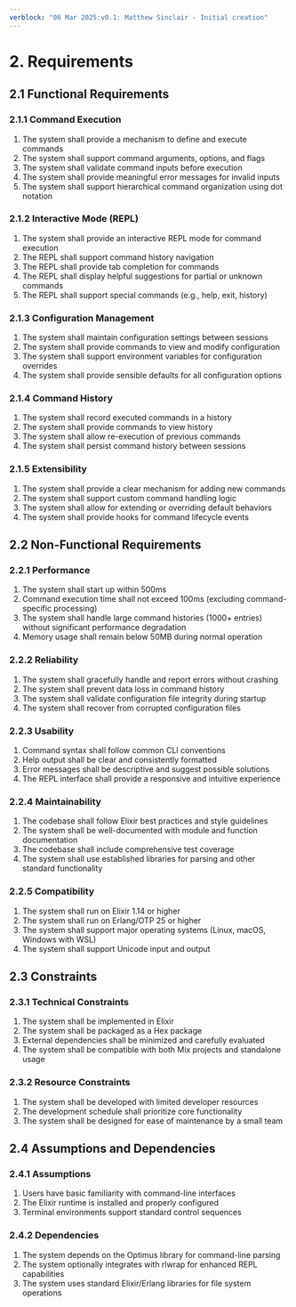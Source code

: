 ```yaml
---
verblock: "06 Mar 2025:v0.1: Matthew Sinclair - Initial creation"
---
```

# 2. Requirements

## 2.1 Functional Requirements

### 2.1.1 Command Execution

1. The system shall provide a mechanism to define and execute commands
2. The system shall support command arguments, options, and flags
3. The system shall validate command inputs before execution
4. The system shall provide meaningful error messages for invalid inputs
5. The system shall support hierarchical command organization using dot notation

### 2.1.2 Interactive Mode (REPL)

1. The system shall provide an interactive REPL mode for command execution
2. The REPL shall support command history navigation
3. The REPL shall provide tab completion for commands
4. The REPL shall display helpful suggestions for partial or unknown commands
5. The REPL shall support special commands (e.g., help, exit, history)

### 2.1.3 Configuration Management

1. The system shall maintain configuration settings between sessions
2. The system shall provide commands to view and modify configuration
3. The system shall support environment variables for configuration overrides
4. The system shall provide sensible defaults for all configuration options

### 2.1.4 Command History

1. The system shall record executed commands in a history
2. The system shall provide commands to view history
3. The system shall allow re-execution of previous commands
4. The system shall persist command history between sessions

### 2.1.5 Extensibility

1. The system shall provide a clear mechanism for adding new commands
2. The system shall support custom command handling logic
3. The system shall allow for extending or overriding default behaviors
4. The system shall provide hooks for command lifecycle events

## 2.2 Non-Functional Requirements

### 2.2.1 Performance

1. The system shall start up within 500ms
2. Command execution time shall not exceed 100ms (excluding command-specific processing)
3. The system shall handle large command histories (1000+ entries) without significant performance degradation
4. Memory usage shall remain below 50MB during normal operation

### 2.2.2 Reliability

1. The system shall gracefully handle and report errors without crashing
2. The system shall prevent data loss in command history
3. The system shall validate configuration file integrity during startup
4. The system shall recover from corrupted configuration files

### 2.2.3 Usability

1. Command syntax shall follow common CLI conventions
2. Help output shall be clear and consistently formatted
3. Error messages shall be descriptive and suggest possible solutions
4. The REPL interface shall provide a responsive and intuitive experience

### 2.2.4 Maintainability

1. The codebase shall follow Elixir best practices and style guidelines
2. The system shall be well-documented with module and function documentation
3. The codebase shall include comprehensive test coverage
4. The system shall use established libraries for parsing and other standard functionality

### 2.2.5 Compatibility

1. The system shall run on Elixir 1.14 or higher
2. The system shall run on Erlang/OTP 25 or higher
3. The system shall support major operating systems (Linux, macOS, Windows with WSL)
4. The system shall support Unicode input and output

## 2.3 Constraints

### 2.3.1 Technical Constraints

1. The system shall be implemented in Elixir
2. The system shall be packaged as a Hex package
3. External dependencies shall be minimized and carefully evaluated
4. The system shall be compatible with both Mix projects and standalone usage

### 2.3.2 Resource Constraints

1. The system shall be developed with limited developer resources
2. The development schedule shall prioritize core functionality
3. The system shall be designed for ease of maintenance by a small team

## 2.4 Assumptions and Dependencies

### 2.4.1 Assumptions

1. Users have basic familiarity with command-line interfaces
2. The Elixir runtime is installed and properly configured
3. Terminal environments support standard control sequences

### 2.4.2 Dependencies

1. The system depends on the Optimus library for command-line parsing
2. The system optionally integrates with rlwrap for enhanced REPL capabilities
3. The system uses standard Elixir/Erlang libraries for file system operations
